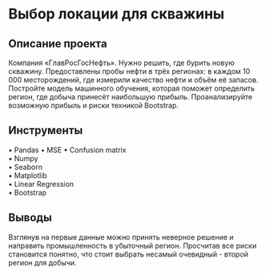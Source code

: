 # Выбор локации для скважины

## Описание проекта  
Компания «ГлавРосГосНефть». Нужно решить, где бурить новую скважину.
Предоставлены пробы нефти в трёх регионах: в каждом 10 000 месторождений, где измерили качество нефти и объём её запасов. Постройте модель машинного обучения, которая поможет определить регион, где добыча принесёт наибольшую прибыль. Проанализируйте возможную прибыль и риски техникой Bootstrap.

## Инструменты  
• Pandas 
• MSE 
• Confusion matrix  
• Numpy  
• Seaborn  
• Matplotlib  
• Linear Regression  
• Bootstrap

## Выводы  
Взглянув на первые данные можно принять неверное решение и направить промышленность в убыточный регион. Просчитав все риски становится понятно, что стоит выбрать несамый очевидный - второй регион для добычи.
